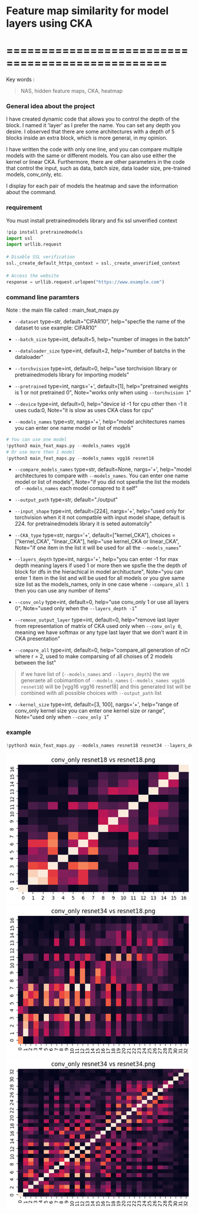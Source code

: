 # Feature map similarity for model layers using CKA
# =================================================

Key words : 
> NAS, hidden feature maps, CKA, heatmap

### General idea about the project

I have created dynamic code that allows you to control the depth of the block. I named it 'layer' as I prefer the name. You can set any depth you desire. I observed that there are some architectures with a depth of 5 blocks inside an extra block, which is more general, in my opinion.

I have written the code with only one line, and you can compare multiple models with the same or different models. You can also use either the kernel or linear CKA. Furthermore, there are other parameters in the code that control the input, such as data, batch size, data loader size, pre-trained models, conv_only, etc.

I display for each pair of models the heatmap and save the information about the command.

### requirement 

You must install pretrainedmodels library and fix ssl unverified context

```python
!pip install pretrainedmodels
import ssl
import urllib.request

# Disable SSL verification
ssl._create_default_https_context = ssl._create_unverified_context

# Access the website
response = urllib.request.urlopen("https://www.example.com")
```

### command line paramters 

Note : the main file called : main_feat_maps.py


- `--dataset` type=str, default="CIFAR10", help="specfie the name of the dataset to use example: CIFAR10"

- `--batch_size` type=int, default=5, help="number of images in the batch"

- `--dataloader_size` type=int, default=2, help="number of batchs in the dataloader"

- `--torchvision` type=int, default=0, help="use torchvision library or pretrainedmodels library for importing models"

- `--pretrained` type=int, nargs='+', default=[1], help="pretrained weights is 1 or not pretrained 0", Note="works only when using `--torchvision 1`"

- `--device` type=int, default=0, help="device id -1 for cpu other then -1 it uses cuda:0, Note="it is slow as uses CKA class for cpu"

- `--models_names` type=str, nargs='+', help="model architectures names you can enter one name model or list of models"
```python
# You can use one model
!python3 main_feat_maps.py --models_names vgg16
# Or use more then 1 model
!python3 main_feat_maps.py --models_names vgg16 resnet18
```
- `--compare_models_names` type=str, default=None, nargs='+', help="model architectures to compare with `--models_names`. You can enter one name model or list of models", Note="if you did not spesfie the list the models of `--models_names` each model comapred to it self"

- `--output_path` type=str, default="./output"

- `--input_shape` type=int, default=[224], nargs='+', help="used only for torchvision when it it not compatble with input model shape, default is 224. for pretrainedmodels library it is seted automatcily"

- `--CKA_type` type=str, nargs='+', default=["kernel_CKA"], choices = ["kernel_CKA", "linear_CKA"], help="use kernel_CKA or linear_CKA", Note="if one item in the list it will be used for all the `--models_names`"

- `--layers_depth` type=int, nargs='+', help="you can enter -1 for max depth meaning layers if used 1 or more then we spsfie the the depth of block for dfs in the hierachical in model architucture", Note="you can enter 1 item in the list and will be used for all models or you give same size list as the models_names, only in one case whene `--compare_all 1` then you can use any number of items"

- `--conv_only` type=int, default=0, help="use conv_only 1 or use all layers 0", Note="used only when the `--layers_depth -1`"

- `--remove_output_layer` type=int, default=0, help="remove last layer from representation of matrix of CKA used only when `--conv_only 0`, meaning we have softmax or any type last layer that we don't want it in CKA presentation"

- `--compare_all` type=int, default=0, help="compare_all generation of nCr where r = 2, used to make comparsing of all choises of 2 models between the list"
> if we have list of (`--models_names` and `--layers_depth`) the we generaete all cobimantion of `--models_names` (`--models_names vgg16 resnet18`) will be [vgg16 vgg16 resnet18] and this generated list will be combined with all possible choices with `--output_path` list

- `--kernel_size` type=int, default=[3, 100], nargs='+', help="range of conv_only kernel size you can enter one kernel size or range", Note="used only when `--conv_only 1`"


### example
 
```python
!python3 main_feat_maps.py --models_names resnet18 resnet34 --layers_depth -1 --compare_all 1 --conv_only 1 --remove_output_layer 0 --batch_size 150 --dataloader_size 4
```

<img src="./images/conv_only resnet18 vs resnet18.png" alt="Alt text" title="conv_only resnet18 vs resnet18">

<img src="./images/conv_only resnet34 vs resnet18.png" alt="Alt text" title="conv_only resnet18 vs resnet18">

<img src="./images/conv_only resnet34 vs resnet34.png" alt="Alt text" title="conv_only resnet18 vs resnet18">




